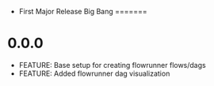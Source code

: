 - First Major Release Big Bang
=======
# 0.0.0

- FEATURE: Base setup for creating flowrunner flows/dags
- FEATURE: Added flowrunner dag visualization
